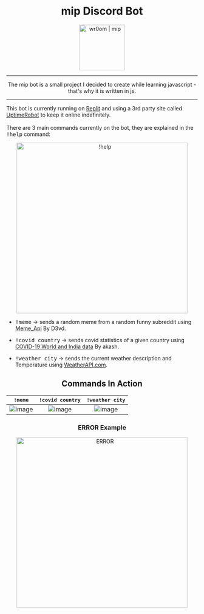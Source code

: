 <h1 align="center">mip Discord Bot</h1>
<p align="center">
<img align="center" alt="wr0om | mip" width="120px" src="https://static.wikia.nocookie.net/characters/images/c/cc/Meap_Phineas_and_Ferb.png/revision/latest?cb=20191223114414"/>
</p>
<hr/>
<p align="center">
The mip bot is a small project I decided to create while learning javascript - that's why it is written in js.
</p>
<hr/>


This bot is currently running on [Replit](https://replit.com/) and using a 3rd party site called [UptimeRobot](https://uptimerobot.com/) to keep it online indefinitely.
</br></br>
There are 3 main commands currently on the bot, they are explained in the <kbd>!help</kbd> command:

<p align="center">
<img align="center" alt="!help" width="450px" src="https://user-images.githubusercontent.com/59180254/131842777-1a2e728f-4269-42a9-9af2-9bcda3326bdf.png"/>
</p>



* <kbd>!meme</kbd> -> sends a random meme from a random funny subreddit using [Meme_Api](https://github.com/D3vd/Meme_Api) By D3vd.


* <kbd>!covid country</kbd> -> sends covid statistics of a given country using [COVID-19 World and India data](https://rapidapi.com/spamakashrajtech/api/corona-virus-world-and-india-data) By akash.


* <kbd>!weather city</kbd> -> sends the current weather description and Temperature using [WeatherAPI.com](https://rapidapi.com/weatherapi/api/weatherapi-com/).


<h2 align="center">Commands In Action</h2>



<kbd>!meme</kbd>           |  <kbd>!covid country</kbd>|  <kbd>!weather city</kbd>
:-------------------------:|:-------------------------:|:-------------------------:
![image][meme]             |![image][covid]            |![image][weather]


<h3 align="center">ERROR Example</h3>
<p align="center">
<img align="center" alt="ERROR" width="450px" src="https://user-images.githubusercontent.com/59180254/131848803-ea7f93fd-e410-4613-8424-48763d4bab6b.png"/>
</p>





[meme]: https://user-images.githubusercontent.com/59180254/131847058-2025e6d2-6b82-4771-bcfe-d983978b60e5.png
[covid]: https://user-images.githubusercontent.com/59180254/131848130-ef85b8ec-f68c-4ac3-9f91-dd0372c144b0.png
[weather]: https://user-images.githubusercontent.com/59180254/131848328-6bbba314-9475-44b2-8180-8c4146fa2b5c.png


